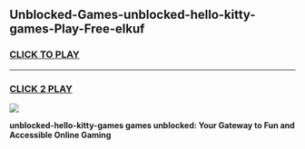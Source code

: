 
## Unblocked-Games-unblocked-hello-kitty-games-Play-Free-elkuf
<h3>
<a href="https://premium76.site?title=unblocked-hello-kitty-games&ref=12A">CLICK TO PLAY</a></h3>
<hr>

<h3>
<a href="https://premium76.site?title=unblocked-hello-kitty-games&ref=12A">CLICK 2 PLAY</a>
  
</h3>

<a href="https://premium76.site?title=unblocked-hello-kitty-games&ref=12A"><img src="https://clearcache.store/games.png"></a>


**unblocked-hello-kitty-games games unblocked: Your Gateway to Fun and Accessible Online Gaming**
